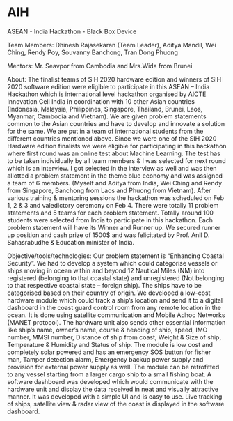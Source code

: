 # AIH
ASEAN - India Hackathon  - Black Box Device

Team Members:
Dhinesh Rajasekaran (Team Leader), Aditya Mandil, Wei Ching, Rendy Poy, Souvanny Banchong, Tran Dong Phuong

Mentors:
Mr. Seavpor from Cambodia and Mrs.Wida from Brunei

About:
The finalist teams of SIH 2020 hardware edition and winners of SIH 2020 software edition were eligible to participate in this ASEAN – India Hackathon which is international level hackathon organised by AICTE Innovation Cell India in coordination with 10 other Asian countries (Indonesia, Malaysia, Philippines, Singapore, Thailand, Brunei, Laos, Myanmar, Cambodia and Vietnam). We are given problem statements common to the Asian countries and have to develop and innovate a solution for the same. We are put in a team of international students from the different countries mentioned above. Since we were one of the SIH 2020 Hardware edition finalists we were eligible for participating in this hackathon where first round was an online test about Machine Learning. The test has to be taken individually by all team members & I was selected for next round which is an interview. I got selected in the interview as well and was then allotted a problem statement in the theme blue economy and was assigned a team of 6 members. (Myself and Aditya from India, Wei Ching and Rendy from Singapore, Banchong from Laos and Phuong from Vietnam). After various training & mentoring sessions the hackathon was scheduled on Feb 1, 2 & 3 and valedictory ceremony on Feb 4. There were totally 11 problem statements and 5 teams for each problem statement. Totally around 100 students were selected from India to participate in this hackathon. Each problem statement will have its Winner and Runner up. We secured runner up position and cash prize of 1500$ and was felicitated by Prof. Anil D. Sahasrabudhe & Education minister of India.

Objective/tools/technologies:
Our problem statement is “Enhancing Coastal Security”. We had to develop a system which could categorise vessels or ships moving in ocean within and beyond 12 Nautical Miles (NM) into registered (belonging to that coastal state) and unregistered (Not belonging to that respective coastal state – foreign ship). The ships have to be categorised based on their country of origin. We developed a low-cost hardware module which could track a ship’s location and send it to a digital dashboard in the coast guard control room from any remote location in the ocean. It is done using satellite communication and Mobile Adhoc Networks (MANET protocol). The hardware unit also sends other essential information like ship’s name, owner’s name, course & heading of ship, speed, IMO number, MMSI number, Distance of ship from coast, Weight & Size of ship, Temperature & Humidity and Status of ship. The module is low cost and completely solar powered and has an emergency SOS button for fisher man, Tamper detection alarm, Emergency backup power supply and provision for external power supply as well. The module can be retrofitted to any vessel starting from a larger cargo ship to a small fishing boat. A software dashboard was developed which would communicate with the hardware unit and display the data received in neat and visually attractive manner. It was developed with a simple UI and is easy to use. Live tracking of ships, satellite view & radar view of the coast is displayed in the software dashboard.
